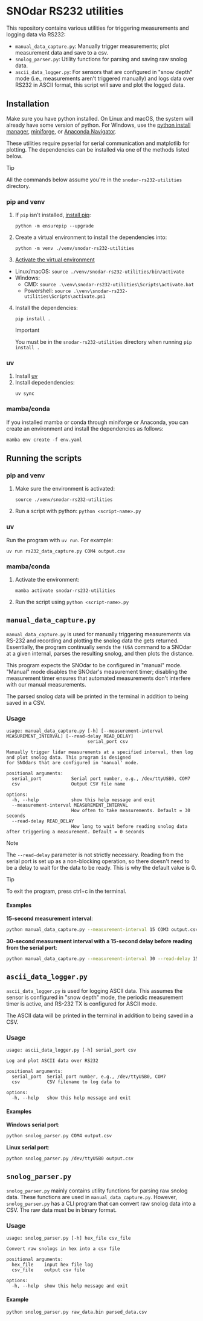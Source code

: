 # SNOdar RS232 utilities

This repository contains various utilities for triggering measurements and logging data via RS232:

- `manual_data_capture.py`: Manually trigger measurements; plot measurement data and save to a csv.
- `snolog_parser.py`: Utility functions for parsing and saving raw snolog data.
- `ascii_data_logger.py`: For sensors that are configured in "snow depth" mode (i.e., measurements aren't triggered manually) and logs data over RS232 in ASCII format, this script will save and plot the logged data.

## Installation

Make sure you have python installed. On Linux and macOS, the system will already have some version of python. For Windows, use the [python install manager](https://www.python.org/downloads/release/pymanager-250b9/), [miniforge](https://github.com/conda-forge/miniforge), or [Anaconda Navigator](https://www.anaconda.com/download/success).

These utilities require pyserial for serial communication and matplotlib for plotting. The dependencies can be installed via one of the methods listed below.

> [!TIP]
> All the commands below assume you're in the `snodar-rs232-utilities` directory.

### pip and venv

1. If `pip` isn't installed, [install pip](https://pip.pypa.io/en/stable/installation/):
   ```
   python -m ensurepip --upgrade
   ```
2. Create a virtual environment to install the dependencies into:
   ```
   python -m venv ./venv/snodar-rs232-utilities
   ```
3. [Activate the virtual environment](https://docs.python.org/3/library/venv.html#how-venvs-work)

- Linux/macOS: `source ./venv/snodar-rs232-utilities/bin/activate`
- Windows:
  - CMD: `source .\venv\snodar-rs232-utilities\Scripts\activate.bat`
  - Powershell: `source .\venv\snodar-rs232-utilities\Scripts\activate.ps1`

4. Install the dependencies:
   ```
   pip install .
   ```
   > [!IMPORTANT]
   > You must be in the `snodar-rs232-utilities` directory when running `pip install .`

### uv

1. Install [uv](https://docs.astral.sh/uv/getting-started/installation/)
2. Install depedendencies:
   ```
   uv sync
   ```

### mamba/conda

If you installed mamba or conda through miniforge or Anaconda, you can create an environment and install the dependencies as follows:

```
mamba env create -f env.yaml
```

## Running the scripts

### pip and venv

1. Make sure the environment is activated:
   ```
   source ./venv/snodar-rs232-utilities
   ```
2. Run a script with python: `python <script-name>.py`

### uv

Run the program with `uv run`. For example:

```
uv run rs232_data_capture.py COM4 output.csv
```

### mamba/conda

1. Activate the environment:
   ```
   mamba activate snodar-rs232-utilities
   ```
2. Run the script using `python <script-name>.py`

## `manual_data_capture.py`

`manual_data_capture.py` is used for manually triggering measurements via RS-232 and recording and plotting the snolog data the gets returned. Essentially, the program continually sends the `!USA` command to a SNOdar at a given internal, parses the resulting snolog, and then plots the distance.

This program expects the SNOdar to be configured in "manual" mode. "Manual" mode disables the SNOdar's measurement timer; disabling the measurement timer ensures that automated measurements don't interfere with our manual measurements.

The parsed snolog data will be printed in the terminal in addition to being saved in a CSV.

### Usage

```
usage: manual_data_capture.py [-h] [--measurement-interval MEASUREMENT_INTERVAL] [--read-delay READ_DELAY]
                              serial_port csv

Manually trigger lidar measurements at a specified interval, then log and plot snolog data. This program is designed
for SNOdars that are configured in 'manual' mode.

positional arguments:
  serial_port           Serial port number, e.g., /dev/ttyUSB0, COM7
  csv                   Output CSV file name

options:
  -h, --help            show this help message and exit
  --measurement-interval MEASUREMENT_INTERVAL
                        How often to take measurements. Default = 30 seconds
  --read-delay READ_DELAY
                        How long to wait before reading snolog data after triggering a measurement. Default = 0 seconds
```

> [!NOTE]
> The `--read-delay` parameter is  not strictly necessary. Reading from the serial port is set up as a non-blocking operation, so there doesn't need to be a delay to wait for the data to be ready. This is why the default value is 0.

> [!TIP]
> To exit the program, press ctrl+c in the terminal.

#### Examples

**15-second measurement interval**:
```bash
python manual_data_capture.py --measurement-interval 15 COM3 output.csv
```

**30-second measurement interval with a 15-second delay before reading from the serial port**:
```bash
python manual_data_capture.py --measurement-interval 30 --read-delay 15 /dev/ttyUSB0 output.csv
```


## `ascii_data_logger.py`

`ascii_data_logger.py` is used for logging ASCII data. This assumes the sensor is configured in "snow depth" mode, the periodic measurement timer is active, and RS-232 TX is configured for ASCII mode.

The ASCII data will be printed in the terminal in addition to being saved in a CSV.

### Usage

```
usage: ascii_data_logger.py [-h] serial_port csv

Log and plot ASCII data over RS232

positional arguments:
  serial_port  Serial port number, e.g., /dev/ttyUSB0, COM7
  csv          CSV filename to log data to

options:
  -h, --help   show this help message and exit
```

#### Examples
**Windows serial port**:
```bash
python snolog_parser.py COM4 output.csv
```

**Linux serial port**:
```bash
python snolog_parser.py /dev/ttyUSB0 output.csv
```

## `snolog_parser.py`

`snolog_parser.py` mainly contains utility functions for parsing raw snolog data. These functions are used in `manual_data_capture.py`. However, `snolog_parser.py` has a CLI program that can convert raw snolog data into a CSV. The raw data must be in binary format.

### Usage

```
usage: snolog_parser.py [-h] hex_file csv_file

Convert raw snologs in hex into a csv file

positional arguments:
  hex_file    input hex file log
  csv_file    output csv file

options:
  -h, --help  show this help message and exit
```

#### Example
```bash
python snolog_parser.py raw_data.bin parsed_data.csv
```
